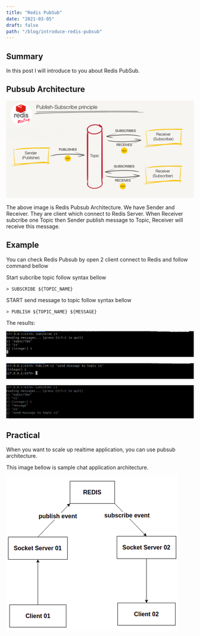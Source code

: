 ```yaml
---
title: "Redis PubSub"
date: "2021-03-05"
draft: false
path: "/blog/introduce-redis-pubsub"
---
```


## Summary

In this post I will introduce to you about Redis PubSub.

## Pubsub Architecture
![redis pubsub architecture](../images/redis-pubsub-architecture.png)

The above image is Redis Pubsub Architecture. We have Sender and Receiver. They are client which connect to Redis Server. When Receiver subcribe one Topic then Sender publish message to Topic, Receiver will receive this message.

## Example

You can check Redis Pubsub by open 2 client connect to Redis and follow command bellow

Start subcribe topic follow syntax bellow

```
> SUBSCRIBE ${TOPIC_NAME}
```

START send message to topic follow syntax bellow

```
> PUBLISH ${TOPIC_NAME} ${MESSAGE}
```

The results:

![redis-start-subcribe-topic](../images/redis-start-subscribe-topic-c1.png)

![redis-start-start-publist-to-topic](../images/redis-start-publish-topic-c1.png)

![redis-subcriber-receive-message-from-topic](../images/redis-subcriber-receive-message-from-topic-c1.png)

## Practical

When you want to scale up realtime application, you can use pubsub architecture.

This image bellow is sample chat application architecture.  

![scale-up-realtime-application](../images/pubsub-practical.png)
